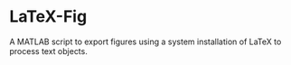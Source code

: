 LaTeX-Fig
=========

A MATLAB script to export figures using a system installation of LaTeX to process text objects.
